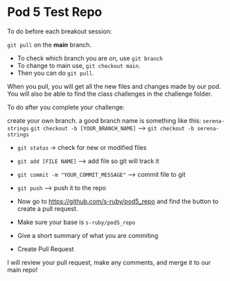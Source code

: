 # Pod 5 Test Repo

To do before each breakout session:

`git pull` on the **main** branch.
- To check which branch you are on, use `git branch`
- To change to main use, `git checkout main`.
- Then you can do `git pull`.

When you pull, you will get all the new files and changes made by our pod. 
You will also be able to find the class challenges in the challenge folder.


To do after you complete your challenge:

create your own branch. a good branch name is something like this: `serena-strings`
`git checkout -b [YOUR_BRANCH_NAME]` --> `git checkout -b serena-strings`

- `git status` -> check for new or modified files
- `git add [FILE NAME]` --> add file so git will track it
- `git commit -m "YOUR_COMMIT_MESSAGE"` --> commit file to git
- `git push` --> push it to the repo

- Now go to https://github.com/s-ruby/pod5_repo and find the button to create a pull request.
- Make sure your base is `s-ruby/pod5_repo`
- Give a short summary of what you are commiting
- Create Pull Request

I will review your pull request, make any comments, and merge it to our main repo!
